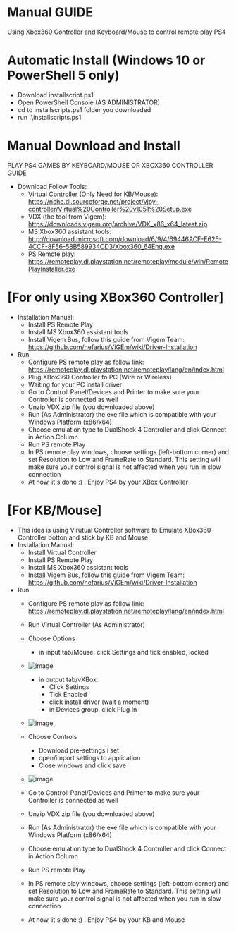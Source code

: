 # Manual GUIDE
Using Xbox360 Controller and Keyboard/Mouse to control remote play PS4

# Automatic Install (Windows 10 or PowerShell 5 only)
- Download installscript.ps1
- Open PowerShell Console (AS ADMINISTRATOR)
- cd to installscripts.ps1 folder you downloaded
- run .\installscripts.ps1

# Manual Download and Install
PLAY PS4 GAMES BY KEYBOARD/MOUSE OR XBOX360 CONTROLLER GUIDE
- Download Follow Tools:
	+ Virtual Controller (Only Need for KB/Mouse): https://nchc.dl.sourceforge.net/project/vjoy-controller/Virtual%20Controller%20v1051%20Setup.exe
	+ VDX (the tool from Vigem): https://downloads.vigem.org/archive/VDX_x86_x64_latest.zip
	+ MS Xbox360 assistant tools: http://download.microsoft.com/download/6/9/4/69446ACF-E625-4CCF-8F56-58B589934CD3/Xbox360_64Eng.exe
	+ PS Remote play: https://remoteplay.dl.playstation.net/remoteplay/module/win/RemotePlayInstaller.exe

# [For only using XBox360 Controller]
- Installation Manual:
	+ Install PS Remote Play
	+ Install MS Xbox360 assistant tools
	+ Install Vigem Bus, follow this guide from Vigem Team: https://github.com/nefarius/ViGEm/wiki/Driver-Installation
- Run
	+ Configure PS remote play as follow link: https://remoteplay.dl.playstation.net/remoteplay/lang/en/index.html
	+ Plug XBox360 Controller to PC (Wire or Wireless)
	+ Waiting for your PC install driver
	+ Go to Controll Panel/Devices and Printer to make sure your Controller is connected as well
	+ Unzip VDX zip file (you downloaded above)
	+ Run (As Administrator) the exe file which is compatible with your Windows Platform (x86/x64)
	+ Choose emulation type to DualShock 4 Controller and click Connect in Action Column
	+ Run PS remote Play
	+ In PS remote play windows, choose settings (left-bottom corner) and set Resolution to Low and FrameRate to Standard. This setting will make sure your control signal is not affected when you run in slow connection
	+ At now, it's done :) . Enjoy PS4 by your XBox Controller
	
# [For KB/Mouse]
- This idea is using Virutual Controller software to Emulate XBox360 Controller botton and stick by KB and Mouse
- Installation Manual:
	+ Install Virtual Controller
	+ Install PS Remote Play
	+ Install MS Xbox360 assistant tools
	+ Install Vigem Bus, follow this guide from Vigem Team: https://github.com/nefarius/ViGEm/wiki/Driver-Installation
- Run
	+ Configure PS remote play as follow link: https://remoteplay.dl.playstation.net/remoteplay/lang/en/index.html
	+ Run Virtual Controller (As Administrator)
	+ Choose Options
		+ in input tab/Mouse: click Settings and tick enabled, locked
    
    + ![image](https://user-images.githubusercontent.com/25785573/36011721-d43af6d6-0d8b-11e8-80c9-8f0338568b36.png)
		+ in output tab/vXBox: 
			+ Click Settings
			+ Tick Enabled
			+ click install driver (wait a moment)
			+ in Devices group, click Plug In
    + ![image](https://user-images.githubusercontent.com/25785573/36011819-8ec90a06-0d8c-11e8-9938-305dc72d9160.png)
			
	+ Choose Controls
		+ Download pre-settings i set
		+ open/import settings to application
		+ Close windows and click save 
    + ![image](https://user-images.githubusercontent.com/25785573/36012113-750ecaae-0d8e-11e8-9ed8-ea201b061a3e.png)
	+ Go to Controll Panel/Devices and Printer to make sure your Controller is connected as well
	+ Unzip VDX zip file (you downloaded above)
	+ Run (As Administrator) the exe file which is compatible with your Windows Platform (x86/x64)
	+ Choose emulation type to DualShock 4 Controller and click Connect in Action Column
	+ Run PS remote Play
	+ In PS remote play windows, choose settings (left-bottom corner) and set Resolution to Low and FrameRate to Standard. This setting will make sure your control signal is not affected when you run in slow connection
	+ At now, it's done :) . Enjoy PS4 by your KB and Mouse
